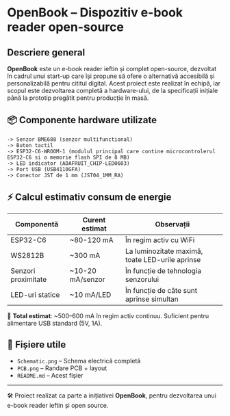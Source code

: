 

#  OpenBook – Dispozitiv e-book reader open-source

##  Descriere general

**OpenBook** este un e-book reader ieftin și complet open-source, dezvoltat în cadrul unui start-up care își propune să ofere o alternativă accesibilă și personalizabilă pentru cititul digital. Acest proiect este realizat în echipă, iar scopul este dezvoltarea completă a hardware-ului, de la specificații inițiale până la prototip pregătit pentru producție în masă.

## 📦 Componente hardware utilizate

    -> Senzor BME688 (senzor multifunctional)
    -> Buton tactil
    -> ESP32-C6-WROOM-1 (modulul principal care contine microcontrolerul ESP32-C6 si o memorie flash SPI de 8 MB)
    -> LED indicator (ADAFRUIT_CHIP-LED0603)
    -> Port USB (USB4110GFA)
    -> Conector JST de 1 mm (JST04_1MM_RA)

## ⚡ Calcul estimativ consum de energie

| Componentă             | Curent estimat | Observații                                   |
|------------------------|----------------|----------------------------------------------|
| ESP32-C6               | ~80-120 mA     | În regim activ cu WiFi                       |
| WS2812B                | ~300 mA        | La luminozitate maximă, toate LED-urile aprinse |
| Senzori proximitate    | ~10-20 mA/senzor| În funcție de tehnologia senzorului          |
| LED-uri statice        | ~10 mA/LED     | În funcție de câte sunt aprinse simultan     |

🔋 **Total estimat**: ~500–600 mA în regim activ continuu. Suficient pentru alimentare USB standard (5V, 1A).



## 📂 Fișiere utile

- `Schematic.png` – Schema electrică completă
- `PCB.png` – Randare PCB + layout
- `README.md` – Acest fișier

---

🛠️ Proiect realizat ca parte a inițiativei **OpenBook**, pentru dezvoltarea unui e-book reader ieftin și open source.
